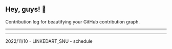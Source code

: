 ## Hey, guys! 👋

Contribution log for beautifying your GitHub contribution graph.

---



---

2022/11/10 - LINKEDART_SNU - schedule